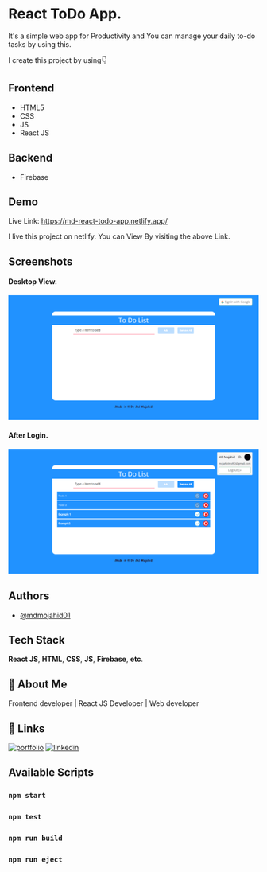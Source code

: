 
# React ToDo App.

It's a simple web app for Productivity and You can manage your daily to-do tasks by using this. 

I create this project by using👇
## Frontend
- HTML5
- CSS
- JS
- React JS

## Backend
- Firebase


## Demo

Live Link: https://md-react-todo-app.netlify.app/

I live this project on netlify. You can View By visiting the above Link.
## Screenshots

#### Desktop View.
![App Screenshot](https://raw.githubusercontent.com/mdmojahid01/React-to-do-app/master/screenshots/todo1.png)

#### After Login.
![App Screenshot](https://raw.githubusercontent.com/mdmojahid01/React-to-do-app/master/screenshots/todo2.png)
## Authors

- [@mdmojahid01](https://www.github.com/mdmojahid01)


## Tech Stack

 **React JS**, **HTML**, **CSS**, **JS**, **Firebase**, **etc**.


## 🚀 About Me

Frontend developer | React JS Developer | Web developer


## 🔗 Links
[![portfolio](https://img.shields.io/badge/my_portfolio-000?style=for-the-badge&logo=ko-fi&logoColor=white)](https://mdmojahid.netlify.app/)
[![linkedin](https://img.shields.io/badge/linkedin-0A66C2?style=for-the-badge&logo=linkedin&logoColor=white)](https://www.linkedin.com/in/mdmojahid01)




## Available Scripts


### `npm start`
### `npm test`
### `npm run build`
### `npm run eject`
